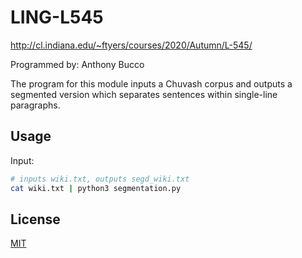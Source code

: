 # LING-L545

http://cl.indiana.edu/~ftyers/courses/2020/Autumn/L-545/

Programmed by: Anthony Bucco

The program for this module inputs a Chuvash corpus and outputs a segmented version which separates sentences within single-line paragraphs. 

## Usage

Input:

```bash
# inputs wiki.txt, outputs segd_wiki.txt
cat wiki.txt | python3 segmentation.py
```

## License

[MIT](https://choosealicense.com/licenses/mit/)
